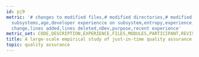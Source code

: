 ```yaml
---
id: pj9
metric: '# changes to modified files,# modified directories,# modified files,# modified
  subsystems,age,developer experiencce on subsystem,entropy,experience,line before
  change,lines added,lines deleted,nDev,purpose,recent experience'
metric_set: CODE,DESCRIPTION,EXPERIENCE,FILES,MODULES,PARTICIPANT,REVISIONS,TEMPORAL
title: A large-scale empirical study of just-in-time quality assurance
topic: quality assurance
---
```

